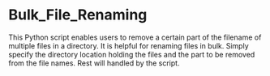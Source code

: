 # Bulk_File_Renaming
This Python script enables users to remove a certain part of the filename of multiple files in a directory. It is helpful for renaming files in bulk. Simply specify the directory location holding the files and the part to be removed from the file names. Rest will handled by the script.
